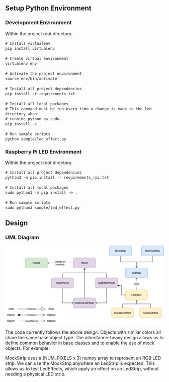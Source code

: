 ## Setup Python Environment

### Development Environment 
Within the project root directory.
```
# Install virtualenv
pip install virtualenv

# Create virtual environment
virtualenv env

# Activate the project environment
source env/bin/activate

# Install all project dependencies
pip install -r requirements.txt

# Install all local packages
# This command must be run every time a change is made to the led directory when
# running python as sudo.
pip install -e .

# Run sample scripts
python sample/led_effect.py
```

### Raspberry Pi LED Environment

Within the project root directory.
```
# Install all project dependencies
python3 -m pip install -r requirements_rpi.txt

# Install all local packages
sudo python3 -m pip install -e .

# Run sample scripts
sudo python3 sample/led_effect.py
```

## Design

### UML Diagram
![UML Design](app/files/images/design.png)

The code currently follows the above design. Objects with similar colors all share the same base object type. The inheritance-heavy design allows us to define common behavior in base classes and to enable the use of mock objects. For example:

MockStrip uses a (NUM_PIXELS x 3) numpy array to represent an RGB LED strip. We can use the MockStrip anywhere an LedStrip is expected. This allows us to test LedEffects, which apply an effect on an LedStrip, without needing a physical LED strip.
